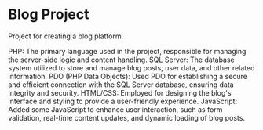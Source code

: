 # Blog Project
Project for creating a blog platform.

PHP: The primary language used in the project, responsible for managing the server-side logic and content handling.
SQL Server: The database system utilized to store and manage blog posts, user data, and other related information.
PDO (PHP Data Objects): Used PDO for establishing a secure and efficient connection with the SQL Server database, ensuring data integrity and security.
HTML/CSS: Employed for designing the blog's interface and styling to provide a user-friendly experience.
JavaScript: Added some JavaScript to enhance user interaction, such as form validation, real-time content updates, and dynamic loading of blog posts.
